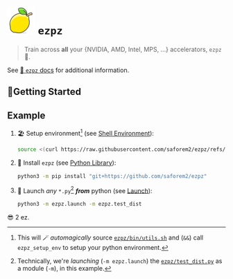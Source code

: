 # ![](./assets/lemon.svg) `ezpz`

> Train across **all** your {NVIDIA, AMD, Intel, MPS, ...} accelerators, `ezpz` 🍋.

See [🍋 `ezpz` docs](https://saforem2.github.io/ezpz) for additional information.

## 🐣Getting Started

## Example

1. 🏖️ Setup environment[^magic] (see [Shell Environment](docs/shell-environment.md)):

   ```bash
   source <(curl https://raw.githubusercontent.com/saforem2/ezpz/refs/heads/main/src/ezpz/bin/utils.sh) && ezpz_setup_env
   ```

   [^magic]:
       This will 🪄 _automagically_ source
       [`ezpz/bin/utils.sh`](src/ezpz/bin/utils.sh)
       and (`&&`) call `ezpz_setup_env` to setup your
       python environment.

1. 🐍 Install `ezpz` (see [Python Library](docs/python-library.md)):

   ```bash
   python3 -m pip install "git+https://github.com/saforem2/ezpz"
   ```

1. 🚀 Launch _any_ `*.py`[^module] **_from_** python (see [Launch](docs/launch.md)):

   ```bash
   python3 -m ezpz.launch -m ezpz.test_dist
   ```

   [^module]:
       Technically, we're _launching_ (`-m ezpz.launch`) the
       [`ezpz/test_dist.py`](src/ezpz/test_dist.py) as a module (`-m`),
       in this example.

😎 2 ez.
